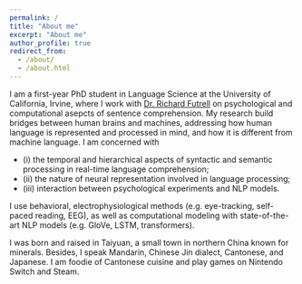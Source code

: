 ```yaml
---
permalink: /
title: "About me"
excerpt: "About me"
author_profile: true
redirect_from: 
  - /about/
  - /about.html
---
```


I am a first-year PhD student in Language Science at the University of California, Irvine, where I work with [Dr. Richard Futrell](http://socsci.uci.edu/~rfutrell/) on psychological and computational asepcts of sentence comprehension. My research build bridges between human brains and machines, addressing how human language is represented and processed in mind, and how it is different from machine language. I am concerned with 

* (i) the temporal and hierarchical aspects of syntactic and semantic processing in real-time language comprehension;
* (ii) the nature of neural representation involved in language processing;
* (iii) interaction between psychological experiments and NLP models.

I use behavioral, electrophysiological methods (e.g. eye-tracking, self-paced reading, EEG), as well as computational modeling with state-of-the-art NLP models (e.g. GloVe, LSTM, transformers). 

I was born and raised in Taiyuan, a small town in northern China known for minerals. Besides, I speak Mandarin, Chinese Jin dialect, Cantonese, and Japanese. I am foodie of Cantonese cuisine and play games on Nintendo Switch and Steam.  
